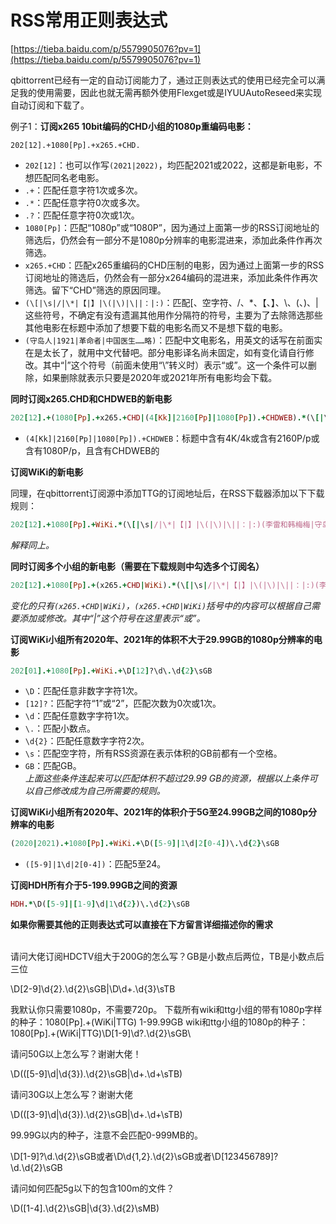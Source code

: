 # RSS常用正则表达式

[https://tieba.baidu.com/p/5579905076?pv=1](https://tieba.baidu.com/p/5579905076?pv=1)

qbittorrent已经有一定的自动订阅能力了，通过正则表达式的使用已经完全可以满足我的使用需要，因此也就无需再额外使用Flexget或是IYUUAutoReseed来实现自动订阅和下载了。

例子1：**订阅x265 10bit编码的CHD小组的1080p重编码电影：**

```
202[12].+1080[Pp].+x265.+CHD.
```

* `202[12]`：也可以作写`(2021|2022)`，均匹配2021或2022，这都是新电影，不想匹配同名老电影。
* `.+`：匹配任意字符1次或多次。
* `.*`：匹配任意字符0次或多次。
* `.?`：匹配任意字符0次或1次。
* `1080[Pp]`：匹配“1080p”或“1080P”，因为通过上面第一步的RSS订阅地址的筛选后，仍然会有一部分不是1080p分辨率的电影混进来，添加此条件作再次筛选。
* `x265.+CHD`：匹配x265重编码的CHD压制的电影，因为通过上面第一步的RSS订阅地址的筛选后，仍然会有一部分x264编码的混进来，添加此条件作再次筛选。留下“CHD”筛选的原因同理。
* `(\[|\s|/|\*|【|】|\(|\)|\||：|:)`：匹配\[、空字符、/、\*、【、】、\、(、)、|这些符号，不确定有没有遗漏其他用作分隔符的符号，主要为了去除筛选那些其他电影在标题中添加了想要下载的电影名而又不是想下载的电影。
* `(守岛人|1921|革命者|中国医生……略)`：匹配中文电影名，用英文的话写在前面实在是太长了，就用中文代替吧。部分电影译名尚未固定，如有变化请自行修改。其中“|”这个符号（前面未使用“\”转义时）表示“或”。这一个条件可以删除，如果删除就表示只要是2020年或2021年所有电影均会下载。

**同时订阅x265.CHD和CHDWEB的新电影**

```ruby
202[12].+(1080[Pp].+x265.+CHD|(4[Kk]|2160[Pp]|1080[Pp]).+CHDWEB).*(\[|\s|/|\*|【|】|\(|\)|\||：|:)(黑神驹|九条命|李雷和韩梅梅|守岛人|1921|革命者|中国医生|红船|白蛇2：青蛇劫起|狙击手|怒火.*重案|盛夏未来|测谎人|兔子暴力|关于我妈的一切|扬名立万|平原上的摩西|忠犬八公|超能一家人|四海|我心飞扬|这个杀手不太冷静|流浪地球2|活死人军团|无限|速度与激情9|冰路营救|切勿擅动|明日之战|宝贝老板2|黑寡妇|密室逃生2|精灵旅社4|丛林奇航|X特遣队.+全员集结|失控玩家|披头士乐队：回归|假面之夜|毒液2|新蝙蝠侠|沙丘|007：无暇赴死|永恒族|超能敢死队|壮志凌云2?.*独行侠|碟中谍7|生化危机.*欢迎来到浣熊市|蜘蛛侠.*英雄无归|阿凡达.*水之道|大侦探福尔摩斯3|欢乐好声音2|王牌特工.?源起|355|深水|暗夜博士.*莫比亚斯|月球陨落|雷神4|尼罗河上的惨案|神秘海域|我的世界|奇异博士2|黑客帝国4|闪电侠|侏罗纪世界.+统治|变形金刚.+超能勇士崛起|小黄人.+(神偷奶爸前传|格鲁的崛起)|惊奇队长2|神奇动物在哪里3|夺宝奇兵5|黑亚当|穿靴子的猫.+最后的愿望|蜘蛛侠.*平行宇宙2|阿凡达3.*带种者|阿凡达4|阿凡达5|匹诺曹|瓦尔多|灰姑娘|尚气.*|蛛丝马迹|古墓丽影2)(\]|\s|/|\*|【|】|\(|\)|\||：|:)
```

* `(4[Kk]|2160[Pp]|1080[Pp]).+CHDWEB`：标题中含有4K/4k或含有2160P/p或含有1080P/p，且含有CHDWEB的

**订阅WiKi的新电影**

同理，在qbittorrent订阅源中添加TTG的订阅地址后，在RSS下载器添加以下下载规则：

```ruby
202[12].+1080[Pp].+WiKi.*(\[|\s|/|\*|【|】|\(|\)|\||：|:)(李雷和韩梅梅|守岛人|1921|革命者|中国医生|红船|白蛇2：青蛇劫起|狙击手|怒火.*重案|盛夏未来|测谎人|兔子暴力|关于我妈的一切|扬名立万|平原上的摩西|忠犬八公|超能一家人|四海|我心飞扬|这个杀手不太冷静|流浪地球2|活死人军团|无限|速度与激情9|冰路营救|切勿擅动|明日之战|宝贝老板2|黑寡妇|密室逃生2|精灵旅社4|丛林奇航|X特遣队.+全员集结|失控玩家|披头士乐队：回归|假面之夜|毒液2|新蝙蝠侠|沙丘|007：无暇赴死|永恒族|超能敢死队|壮志凌云2?.*独行侠|碟中谍7|生化危机.*欢迎来到浣熊市|蜘蛛侠.*英雄无归|阿凡达.*水之道|大侦探福尔摩斯3|欢乐好声音2|王牌特工.?源起|355|深水|暗夜博士.*莫比亚斯|月球陨落|雷神4|尼罗河上的惨案|神秘海域|我的世界|奇异博士2|黑客帝国4|闪电侠|侏罗纪世界.+统治|变形金刚.+超能勇士崛起|小黄人.+(神偷奶爸前传|格鲁的崛起)|惊奇队长2|神奇动物在哪里3|夺宝奇兵5|黑亚当|穿靴子的猫.+最后的愿望|蜘蛛侠.*平行宇宙2|阿凡达3.*带种者|阿凡达4|阿凡达5|匹诺曹|瓦尔多|灰姑娘|尚气.*|蛛丝马迹|古墓丽影2)(\]|\s|/|\*|【|】|\(|\)|\||：|:)
```

_解释同上。_

**同时订阅多个小组的新电影（需要在下载规则中勾选多个订阅名）**

```ruby
202[12].+1080[Pp].+(x265.+CHD|WiKi).*(\[|\s|/|\*|【|】|\(|\)|\||：|:)(李雷和韩梅梅|守岛人|1921|革命者|中国医生|红船|白蛇2：青蛇劫起|狙击手|怒火.*重案|盛夏未来|测谎人|兔子暴力|关于我妈的一切|扬名立万|平原上的摩西|忠犬八公|超能一家人|四海|我心飞扬|这个杀手不太冷静|流浪地球2|活死人军团|无限|速度与激情9|冰路营救|切勿擅动|明日之战|宝贝老板2|黑寡妇|密室逃生2|精灵旅社4|丛林奇航|X特遣队.+全员集结|失控玩家|披头士乐队：回归|假面之夜|毒液2|新蝙蝠侠|沙丘|007：无暇赴死|永恒族|超能敢死队|壮志凌云2?.*独行侠|碟中谍7|生化危机.*欢迎来到浣熊市|蜘蛛侠.*英雄无归|阿凡达.*水之道|大侦探福尔摩斯3|欢乐好声音2|王牌特工.?源起|355|深水|暗夜博士.*莫比亚斯|月球陨落|雷神4|尼罗河上的惨案|神秘海域|我的世界|奇异博士2|黑客帝国4|闪电侠|侏罗纪世界.+统治|变形金刚.+超能勇士崛起|小黄人.+(神偷奶爸前传|格鲁的崛起)|惊奇队长2|神奇动物在哪里3|夺宝奇兵5|黑亚当|穿靴子的猫.+最后的愿望|蜘蛛侠.*平行宇宙2|阿凡达3.*带种者|阿凡达4|阿凡达5|匹诺曹|瓦尔多|灰姑娘|尚气.*|蛛丝马迹|古墓丽影2)(\]|\s|/|\*|【|】|\(|\)|\||：|:)
```

_变化的只有`(x265.+CHD|WiKi)`，`(x265.+CHD|WiKi)`括号中的内容可以根据自己需要添加或修改。其中“|”这个符号在这里表示“或”。_

**订阅WiKi小组所有2020年、2021年的体积不大于29.99GB的1080p分辨率的电影**

```ruby
202[01].+1080[Pp].+WiKi.+\D[12]?\d\.\d{2}\sGB
```

* `\D`：匹配任意非数字字符1次。
* `[12]?`：匹配字符“1”或“2”，匹配次数为0次或1次。
* `\d`：匹配任意数字字符1次。
* `\.`：匹配小数点。
* `\d{2}`：匹配任意数字字符2次。
* `\s`：匹配空字符，所有RSS资源在表示体积的GB前都有一个空格。
* `GB`：匹配GB。\
  _上面这些条件连起来可以匹配体积不超过29.99 GB的资源，根据以上条件可以自己修改成为自己所需要的规则。_

**订阅WiKi小组所有2020年、2021年的体积介于5G至24.99GB之间的1080p分辨率的电影**

```ruby
(2020|2021).+1080[Pp].+WiKi.+\D([5-9]|1\d|2[0-4])\.\d{2}\sGB
```

* `([5-9]|1\d|2[0-4])`：匹配5至24。

**订阅HDH所有介于5-199.99GB之间的资源**

```ruby
HDH.*\D([5-9]|[1-9]\d|1\d{2})\.\d{2}\sGB
```

**如果你需要其他的正则表达式可以直接在下方留言详细描述你的需求**

\
请问大佬订阅HDCTV组大于200G的怎么写？GB是小数点后两位，TB是小数点后三位

\D\[2-9]\d{2}.\d{2}\sGB|\D\d+.\d{3}\sTB

我默认你只需要1080p，不需要720p。 下载所有wiki和ttg小组的带有1080p字样的种子：1080\[Pp].+(WiKi|TTG) 1-99.99GB wiki和ttg小组的1080p的种子：1080\[Pp].+(WiKi|TTG)\D\[1-9]\d?.\d{2}\sGB\\

请问50G以上怎么写？谢谢大佬！

\D((\[5-9]\d|\d{3}).\d{2}\sGB|\d+.\d+\sTB)

请问30G以上怎么写？谢谢大佬

\D((\[3-9]\d|\d{3}).\d{2}\sGB|\d+.\d+\sTB)

99.99G以内的种子，注意不会匹配0-999MB的。

\D\[1-9]?\d.\d{2}\sGB或者\D\d{1,2}.\d{2}\sGB或者\D\[123456789]?\d.\d{2}\sGB

请问如何匹配5g以下的包含100m的文件？

\D(\[1-4].\d{2}\sGB|\d{3}.\d{2}\sMB)
